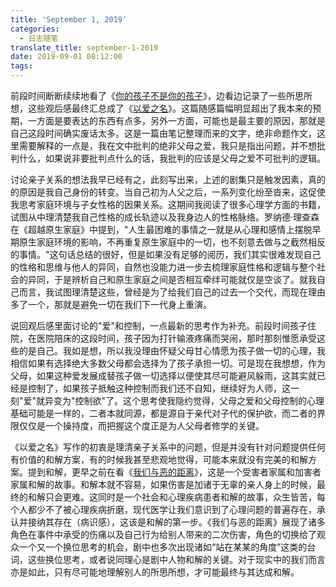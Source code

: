 ```yaml
---
title: 'September 1, 2019'
categories:
  - 日志随笔
translate_title: september-1-2019
date: 2019-09-01 08:12:00
tags:
---
```



前段时间断断续续地看了《[你的孩子不是你的孩子](https://movie.douban.com/subject/30232339/)》，边看边记录了一些所思所想，这些观后感最终汇总成了《[以爱之名](https://www.poqpoq.net/2019/08/in-the-name-of-love.html)》。这篇随感篇幅明显超出了我本来的预期，一方面是要表达的东西有点多，另外一方面，可能也是最主要的原因，那就是自己这段时间确实废话太多。这是一篇由笔记整理而来的文字，绝非命题作文，这里需要解释的一点是，我在文中批判的绝非父母之爱，我只是指出问题，并不想批判什么，如果说非要批判点什么的话，我批判的应该是父母之爱不可批判的逻辑。

讨论亲子关系的想法我早已经有之，此刻写出来，上述的剧集只是触发因素，真的的原因是我自己身份的转变。当自己初为人父之后，一系列变化纷至沓来，这促使我思考家庭环境与子女性格的因果关系。这期间我阅读了很多心理学方面的书籍，试图从中理清楚我自己性格的成长轨迹以及我身边人的性格脉络。罗纳德·理查森在《超越原生家庭》中提到，"人生最困难的事情之一就是从心理和感情上摆脱早期原生家庭环境的影响，不再重复原生家庭中的一切，也不刻意去做与之截然相反的事情。"这句话总结的很好，但是如果没有足够的阅历，我们其实很难发现自己的性格和思维与他人的异同，自然也没能力进一步去梳理家庭性格和逻辑与整个社会的异同，于是辨析自己和原生家庭之间是否相互牵绊可能就仅是空谈了。就我自己而言，我试图理清楚这些，曾经是为了给我们自己的过去一个交代，而现在理由多了一个，那就是避免一切在我们下一代身上重演。

说回观后感里面讨论的"爱"和控制，一点最新的思考作为补充。前段时间孩子住院，在医院陪床的这段时间，孩子因为打针输液疼痛而哭闹，那时那刻惟愿承受这些的是自己。我如是想，所以我没理由怀疑父母甘心情愿为孩子做一切的心理，我相信如果有选择绝大多数父母都会选择为了孩子承担一切。可是现在我想想，作为父母，如果这种爱发展成替孩子做一切选择以便使其尽可能避风躲雨，这其实就已经是控制了，如果孩子抵触这种控制而我们还不自知，继续好为人师，这一刻"爱"就异变为"控制欲"了。这个思考使我隐约觉得，父母之爱和父母控制的心理基础可能是一样的，二者本就同源，都是源自于亲代对子代的保护欲，而二者的界限仅仅是一个操持度，而把握这个度正是为人父母者修学的关键。

《以爱之名》写作的初衷是理清亲子关系中的问题，但是并没有针对问题提供任何有价值的和解方案，有的时候我甚至悲观地觉得，可能本来就没有完美的和解方案。提到和解，更早之前在看《[我们与恶的距离](https://movie.douban.com/subject/30181230/)》，这是一个受害者家属和加害者家属和解的故事。和解本就不容易，如果伤害是加诸于无辜的亲人身上的时候，最终的和解只会更难。这同时是一个社会和心理疾病患者和解的故事，众生皆苦，每个人都少不了被心理疾病折磨，现代医学让我们意识到了心理问题的普遍存在，承认并接纳其存在（病识感），这该是和解的第一步。《我们与恶的距离》展现了诸多角色在事件中承受的伤痛以及自己行为给别人带来的二次伤害，角色的切换给了观众一个又一个换位思考的机会，剧中也多次出现诸如“站在某某的角度”这类的台词，这些换位思考，或者说同理心是剧中人物和解的关键。对于现实中的我们而言亦是如此，只有尽可能地理解别人的所思所想，才可能最终与其达成和解。
